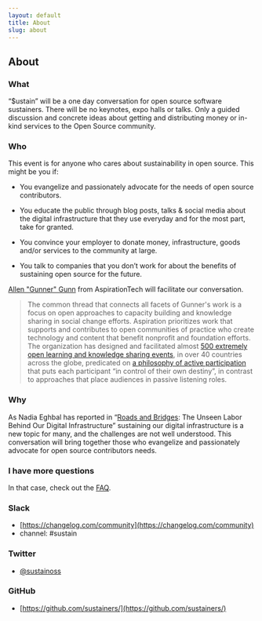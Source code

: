 ```yaml
---
layout: default
title: About
slug: about
---
```


## About

### What

“$ustain” will be a one day conversation for open source software sustainers. There will be no keynotes, expo halls or talks. Only a guided discussion and concrete ideas about getting and distributing money or in-kind services to the Open Source community.

### Who

This event is for anyone who cares about sustainability in open source. This might be you if:

- You evangelize and passionately advocate for the needs of open source contributors.

- You educate the public through blog posts, talks & social media about the digital infrastructure that they use everyday and for the most part, take for granted.

- You convince your employer to donate money, infrastructure, goods and/or services to the community at large.

- You talk to companies that you don’t work for about the benefits of sustaining open source for the future.

[Allen "Gunner" Gunn](https://aspirationtech.org/about/people/gunner) from AspirationTech will facilitate our conversation.

> The common thread that connects all facets of Gunner's work is a focus on open approaches to capacity building and knowledge sharing in social change efforts. Aspiration prioritizes work that supports and contributes to open communities of practice who create technology and content that benefit nonprofit and foundation efforts. The organization has designed and facilitated almost [500 extremely open learning and knowledge sharing events](https://aspirationtech.org/events/history), in over 40 countries across the globe, predicated on [a philosophy of active participation](https://aspirationtech.org/papers/creating_participatory_events) that puts each participant “in control of their own destiny”, in contrast to approaches that place audiences in passive listening roles.

### Why

As Nadia Eghbal has reported in “[Roads and Bridges](https://www.fordfoundation.org/library/reports-and-studies/roads-and-bridges-the-unseen-labor-behind-our-digital-infrastructure/): The Unseen Labor Behind Our Digital Infrastructure” sustaining our digital infrastructure is a new topic for many, and the challenges are not well understood. This conversation will bring together those who evangelize and passionately advocate for open source contributors needs.

### I have more questions

In that case, check out the [FAQ](/faq).

### Slack

* [https://changelog.com/community](https://changelog.com/community)
* channel: #sustain

### Twitter

* [@sustainoss](https://twitter.com/SustainOSS)

### GitHub

* [https://github.com/sustainers/](https://github.com/sustainers/)

